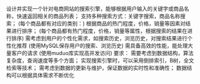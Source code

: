 设计并实现一个针对电商网站的搜索引擎，能够根据用户输入的关键字或商品名称，快速返回相关的商品列表；
支持多种搜索方式：关键字搜索，商品名称搜索；
(每个商品都有对应的类别：)
根据商品的热门程度，价格，销量等因素对结果进行排序；
(每个商品都有热门程度，价格，销量等属性，根据搜索的结果在进行排序)
需考虑到用户的个性化需求，如搜索历史，浏览历史，对搜索结果进行个性化推荐
(使用MySQL保存用户的搜索、浏览历史)
需具备高效的性能，能处理大量客户的请求
(使用muduo库实现高并发访问)
要求：
需要考虑到数据结构，算法复杂度，查询速度等多个方面；
实现搜索引擎时，可以采用倒排索引，B树，全文检索等技术；
需考虑到数据的更新与维护，保证数据的实时性和准确性；
数据结构可以根据具体需求不断优化
